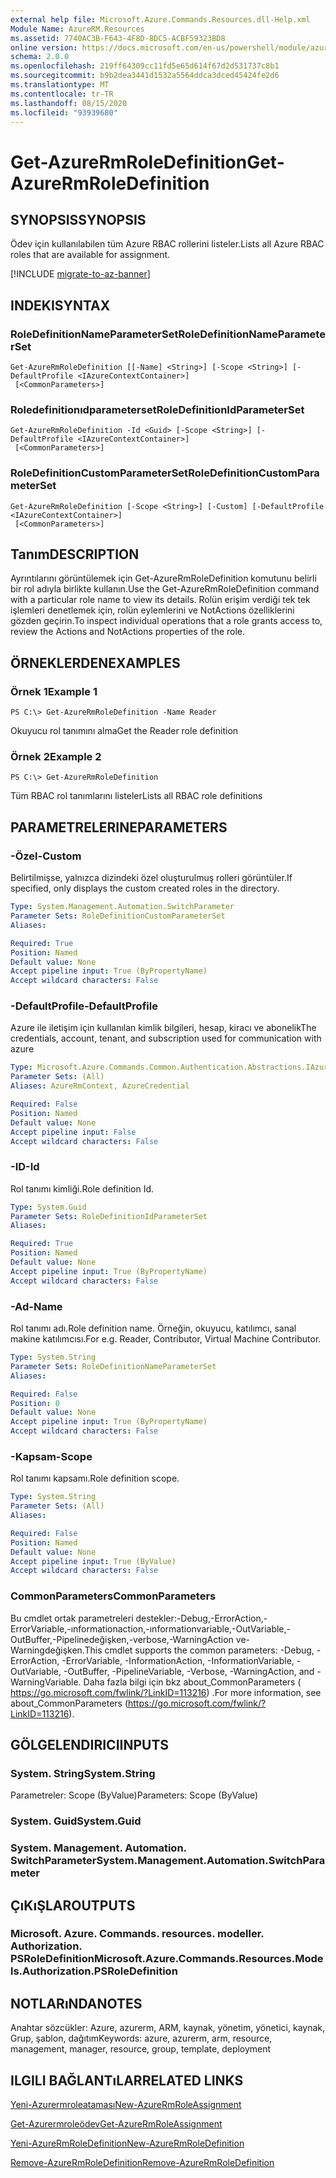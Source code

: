 ```yaml
---
external help file: Microsoft.Azure.Commands.Resources.dll-Help.xml
Module Name: AzureRM.Resources
ms.assetid: 7740AC3B-F643-4F8D-8DC5-ACBF59323BD8
online version: https://docs.microsoft.com/en-us/powershell/module/azurerm.resources/get-azurermroledefinition
schema: 2.0.0
ms.openlocfilehash: 219ff64309cc11fd5e65d614f67d2d531737c8b1
ms.sourcegitcommit: b9b2dea3441d1532a5564ddca3dced45424fe2d6
ms.translationtype: MT
ms.contentlocale: tr-TR
ms.lasthandoff: 08/15/2020
ms.locfileid: "93939680"
---
```

# <span data-ttu-id="9470d-101">Get-AzureRmRoleDefinition</span><span class="sxs-lookup"><span data-stu-id="9470d-101">Get-AzureRmRoleDefinition</span></span>

## <span data-ttu-id="9470d-102">SYNOPSIS</span><span class="sxs-lookup"><span data-stu-id="9470d-102">SYNOPSIS</span></span>
<span data-ttu-id="9470d-103">Ödev için kullanılabilen tüm Azure RBAC rollerini listeler.</span><span class="sxs-lookup"><span data-stu-id="9470d-103">Lists all Azure RBAC roles that are available for assignment.</span></span>

[!INCLUDE [migrate-to-az-banner](../../includes/migrate-to-az-banner.md)]

## <span data-ttu-id="9470d-104">INDEKI</span><span class="sxs-lookup"><span data-stu-id="9470d-104">SYNTAX</span></span>

### <span data-ttu-id="9470d-105">RoleDefinitionNameParameterSet</span><span class="sxs-lookup"><span data-stu-id="9470d-105">RoleDefinitionNameParameterSet</span></span>
```
Get-AzureRmRoleDefinition [[-Name] <String>] [-Scope <String>] [-DefaultProfile <IAzureContextContainer>]
 [<CommonParameters>]
```

### <span data-ttu-id="9470d-106">Roledefinitionıdparameterset</span><span class="sxs-lookup"><span data-stu-id="9470d-106">RoleDefinitionIdParameterSet</span></span>
```
Get-AzureRmRoleDefinition -Id <Guid> [-Scope <String>] [-DefaultProfile <IAzureContextContainer>]
 [<CommonParameters>]
```

### <span data-ttu-id="9470d-107">RoleDefinitionCustomParameterSet</span><span class="sxs-lookup"><span data-stu-id="9470d-107">RoleDefinitionCustomParameterSet</span></span>
```
Get-AzureRmRoleDefinition [-Scope <String>] [-Custom] [-DefaultProfile <IAzureContextContainer>]
 [<CommonParameters>]
```

## <span data-ttu-id="9470d-108">Tanım</span><span class="sxs-lookup"><span data-stu-id="9470d-108">DESCRIPTION</span></span>
<span data-ttu-id="9470d-109">Ayrıntılarını görüntülemek için Get-AzureRmRoleDefinition komutunu belirli bir rol adıyla birlikte kullanın.</span><span class="sxs-lookup"><span data-stu-id="9470d-109">Use the Get-AzureRmRoleDefinition command with a particular role name to view its details.</span></span>
<span data-ttu-id="9470d-110">Rolün erişim verdiği tek tek işlemleri denetlemek için, rolün eylemlerini ve NotActions özelliklerini gözden geçirin.</span><span class="sxs-lookup"><span data-stu-id="9470d-110">To inspect individual operations that a role grants access to, review the Actions and NotActions properties of the role.</span></span>

## <span data-ttu-id="9470d-111">ÖRNEKLERDEN</span><span class="sxs-lookup"><span data-stu-id="9470d-111">EXAMPLES</span></span>

### <span data-ttu-id="9470d-112">Örnek 1</span><span class="sxs-lookup"><span data-stu-id="9470d-112">Example 1</span></span>
```
PS C:\> Get-AzureRmRoleDefinition -Name Reader
```

<span data-ttu-id="9470d-113">Okuyucu rol tanımını alma</span><span class="sxs-lookup"><span data-stu-id="9470d-113">Get the Reader role definition</span></span>

### <span data-ttu-id="9470d-114">Örnek 2</span><span class="sxs-lookup"><span data-stu-id="9470d-114">Example 2</span></span>
```
PS C:\> Get-AzureRmRoleDefinition
```

<span data-ttu-id="9470d-115">Tüm RBAC rol tanımlarını listeler</span><span class="sxs-lookup"><span data-stu-id="9470d-115">Lists all RBAC role definitions</span></span>

## <span data-ttu-id="9470d-116">PARAMETRELERINE</span><span class="sxs-lookup"><span data-stu-id="9470d-116">PARAMETERS</span></span>

### <span data-ttu-id="9470d-117">-Özel</span><span class="sxs-lookup"><span data-stu-id="9470d-117">-Custom</span></span>
<span data-ttu-id="9470d-118">Belirtilmişse, yalnızca dizindeki özel oluşturulmuş rolleri görüntüler.</span><span class="sxs-lookup"><span data-stu-id="9470d-118">If specified, only displays the custom created roles in the directory.</span></span>

```yaml
Type: System.Management.Automation.SwitchParameter
Parameter Sets: RoleDefinitionCustomParameterSet
Aliases:

Required: True
Position: Named
Default value: None
Accept pipeline input: True (ByPropertyName)
Accept wildcard characters: False
```

### <span data-ttu-id="9470d-119">-DefaultProfile</span><span class="sxs-lookup"><span data-stu-id="9470d-119">-DefaultProfile</span></span>
<span data-ttu-id="9470d-120">Azure ile iletişim için kullanılan kimlik bilgileri, hesap, kiracı ve abonelik</span><span class="sxs-lookup"><span data-stu-id="9470d-120">The credentials, account, tenant, and subscription used for communication with azure</span></span>

```yaml
Type: Microsoft.Azure.Commands.Common.Authentication.Abstractions.IAzureContextContainer
Parameter Sets: (All)
Aliases: AzureRmContext, AzureCredential

Required: False
Position: Named
Default value: None
Accept pipeline input: False
Accept wildcard characters: False
```

### <span data-ttu-id="9470d-121">-ID</span><span class="sxs-lookup"><span data-stu-id="9470d-121">-Id</span></span>
<span data-ttu-id="9470d-122">Rol tanımı kimliği.</span><span class="sxs-lookup"><span data-stu-id="9470d-122">Role definition Id.</span></span>

```yaml
Type: System.Guid
Parameter Sets: RoleDefinitionIdParameterSet
Aliases:

Required: True
Position: Named
Default value: None
Accept pipeline input: True (ByPropertyName)
Accept wildcard characters: False
```

### <span data-ttu-id="9470d-123">-Ad</span><span class="sxs-lookup"><span data-stu-id="9470d-123">-Name</span></span>
<span data-ttu-id="9470d-124">Rol tanımı adı.</span><span class="sxs-lookup"><span data-stu-id="9470d-124">Role definition name.</span></span>
<span data-ttu-id="9470d-125">Örneğin, okuyucu, katılımcı, sanal makine katılımcısı.</span><span class="sxs-lookup"><span data-stu-id="9470d-125">For e.g. Reader, Contributor, Virtual Machine Contributor.</span></span>

```yaml
Type: System.String
Parameter Sets: RoleDefinitionNameParameterSet
Aliases:

Required: False
Position: 0
Default value: None
Accept pipeline input: True (ByPropertyName)
Accept wildcard characters: False
```

### <span data-ttu-id="9470d-126">-Kapsam</span><span class="sxs-lookup"><span data-stu-id="9470d-126">-Scope</span></span>
<span data-ttu-id="9470d-127">Rol tanımı kapsamı.</span><span class="sxs-lookup"><span data-stu-id="9470d-127">Role definition scope.</span></span>

```yaml
Type: System.String
Parameter Sets: (All)
Aliases:

Required: False
Position: Named
Default value: None
Accept pipeline input: True (ByValue)
Accept wildcard characters: False
```

### <span data-ttu-id="9470d-128">CommonParameters</span><span class="sxs-lookup"><span data-stu-id="9470d-128">CommonParameters</span></span>
<span data-ttu-id="9470d-129">Bu cmdlet ortak parametreleri destekler:-Debug,-ErrorAction,-ErrorVariable,-ınformationaction,-ınformationvariable,-OutVariable,-OutBuffer,-Pipelinedeğişken,-verbose,-WarningAction ve-Warningdeğişken.</span><span class="sxs-lookup"><span data-stu-id="9470d-129">This cmdlet supports the common parameters: -Debug, -ErrorAction, -ErrorVariable, -InformationAction, -InformationVariable, -OutVariable, -OutBuffer, -PipelineVariable, -Verbose, -WarningAction, and -WarningVariable.</span></span> <span data-ttu-id="9470d-130">Daha fazla bilgi için bkz about_CommonParameters ( https://go.microsoft.com/fwlink/?LinkID=113216) .</span><span class="sxs-lookup"><span data-stu-id="9470d-130">For more information, see about_CommonParameters (https://go.microsoft.com/fwlink/?LinkID=113216).</span></span>

## <span data-ttu-id="9470d-131">GÖLGELENDIRICI</span><span class="sxs-lookup"><span data-stu-id="9470d-131">INPUTS</span></span>

### <span data-ttu-id="9470d-132">System. String</span><span class="sxs-lookup"><span data-stu-id="9470d-132">System.String</span></span>
<span data-ttu-id="9470d-133">Parametreler: Scope (ByValue)</span><span class="sxs-lookup"><span data-stu-id="9470d-133">Parameters: Scope (ByValue)</span></span>

### <span data-ttu-id="9470d-134">System. Guid</span><span class="sxs-lookup"><span data-stu-id="9470d-134">System.Guid</span></span>

### <span data-ttu-id="9470d-135">System. Management. Automation. SwitchParameter</span><span class="sxs-lookup"><span data-stu-id="9470d-135">System.Management.Automation.SwitchParameter</span></span>

## <span data-ttu-id="9470d-136">ÇıKıŞLAR</span><span class="sxs-lookup"><span data-stu-id="9470d-136">OUTPUTS</span></span>

### <span data-ttu-id="9470d-137">Microsoft. Azure. Commands. resources. modeller. Authorization. PSRoleDefinition</span><span class="sxs-lookup"><span data-stu-id="9470d-137">Microsoft.Azure.Commands.Resources.Models.Authorization.PSRoleDefinition</span></span>

## <span data-ttu-id="9470d-138">NOTLARıNDA</span><span class="sxs-lookup"><span data-stu-id="9470d-138">NOTES</span></span>
<span data-ttu-id="9470d-139">Anahtar sözcükler: Azure, azurerm, ARM, kaynak, yönetim, yönetici, kaynak, Grup, şablon, dağıtım</span><span class="sxs-lookup"><span data-stu-id="9470d-139">Keywords: azure, azurerm, arm, resource, management, manager, resource, group, template, deployment</span></span>

## <span data-ttu-id="9470d-140">ILGILI BAĞLANTıLAR</span><span class="sxs-lookup"><span data-stu-id="9470d-140">RELATED LINKS</span></span>

[<span data-ttu-id="9470d-141">Yeni-Azurermroleataması</span><span class="sxs-lookup"><span data-stu-id="9470d-141">New-AzureRmRoleAssignment</span></span>](./New-AzureRmRoleAssignment.md)

[<span data-ttu-id="9470d-142">Get-Azurermroleödev</span><span class="sxs-lookup"><span data-stu-id="9470d-142">Get-AzureRmRoleAssignment</span></span>](./Get-AzureRmRoleAssignment.md)

[<span data-ttu-id="9470d-143">Yeni-AzureRmRoleDefinition</span><span class="sxs-lookup"><span data-stu-id="9470d-143">New-AzureRmRoleDefinition</span></span>](./New-AzureRmRoleDefinition.md)

[<span data-ttu-id="9470d-144">Remove-AzureRmRoleDefinition</span><span class="sxs-lookup"><span data-stu-id="9470d-144">Remove-AzureRmRoleDefinition</span></span>](./Remove-AzureRmRoleDefinition.md)

